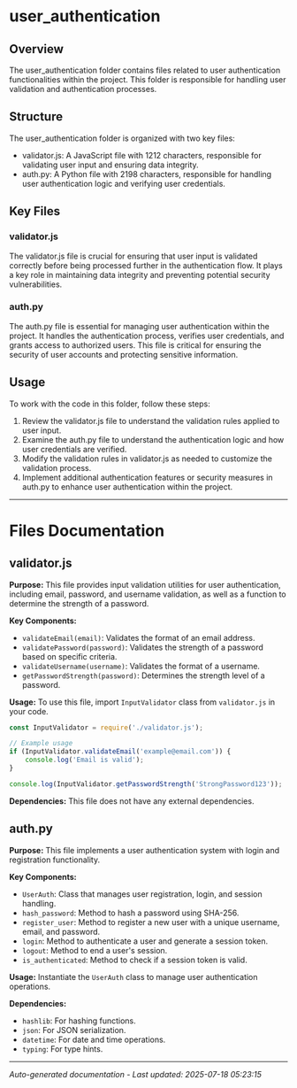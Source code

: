 # user_authentication

## Overview
The user_authentication folder contains files related to user authentication functionalities within the project. This folder is responsible for handling user validation and authentication processes.

## Structure
The user_authentication folder is organized with two key files:
- validator.js: A JavaScript file with 1212 characters, responsible for validating user input and ensuring data integrity.
- auth.py: A Python file with 2198 characters, responsible for handling user authentication logic and verifying user credentials.

## Key Files
### validator.js
The validator.js file is crucial for ensuring that user input is validated correctly before being processed further in the authentication flow. It plays a key role in maintaining data integrity and preventing potential security vulnerabilities.

### auth.py
The auth.py file is essential for managing user authentication within the project. It handles the authentication process, verifies user credentials, and grants access to authorized users. This file is critical for ensuring the security of user accounts and protecting sensitive information.

## Usage
To work with the code in this folder, follow these steps:
1. Review the validator.js file to understand the validation rules applied to user input.
2. Examine the auth.py file to understand the authentication logic and how user credentials are verified.
3. Modify the validation rules in validator.js as needed to customize the validation process.
4. Implement additional authentication features or security measures in auth.py to enhance user authentication within the project.

---

# Files Documentation

## validator.js

**Purpose:** This file provides input validation utilities for user authentication, including email, password, and username validation, as well as a function to determine the strength of a password.

**Key Components:**
- `validateEmail(email)`: Validates the format of an email address.
- `validatePassword(password)`: Validates the strength of a password based on specific criteria.
- `validateUsername(username)`: Validates the format of a username.
- `getPasswordStrength(password)`: Determines the strength level of a password.

**Usage:** To use this file, import `InputValidator` class from `validator.js` in your code.

```javascript
const InputValidator = require('./validator.js');

// Example usage
if (InputValidator.validateEmail('example@email.com')) {
    console.log('Email is valid');
}

console.log(InputValidator.getPasswordStrength('StrongPassword123'));
```

**Dependencies:** This file does not have any external dependencies.

## auth.py

**Purpose:** This file implements a user authentication system with login and registration functionality.

**Key Components:**
- `UserAuth`: Class that manages user registration, login, and session handling.
- `hash_password`: Method to hash a password using SHA-256.
- `register_user`: Method to register a new user with a unique username, email, and password.
- `login`: Method to authenticate a user and generate a session token.
- `logout`: Method to end a user's session.
- `is_authenticated`: Method to check if a session token is valid.

**Usage:** Instantiate the `UserAuth` class to manage user authentication operations.

**Dependencies:**
- `hashlib`: For hashing functions.
- `json`: For JSON serialization.
- `datetime`: For date and time operations.
- `typing`: For type hints.

---
*Auto-generated documentation - Last updated: 2025-07-18 05:23:15*
